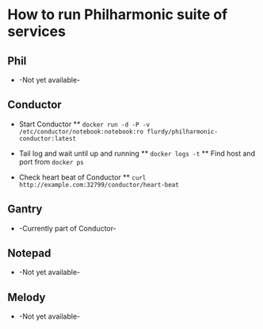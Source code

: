# How to run Philharmonic suite of services

## Phil

* -Not yet available-

## Conductor

* Start Conductor
** ```docker run -d -P -v /etc/conductor/notebook:notebook:ro flurdy/philharmonic-conductor:latest```

* Tail log and wait until up and running
** ```docker logs -t```
** Find host and port from ```docker ps```

* Check heart beat of Conductor
** ```curl http://example.com:32799/conductor/heart-beat```


## Gantry

* -Currently part of Conductor-

## Notepad

* -Not yet available-

## Melody

* -Not yet available-
